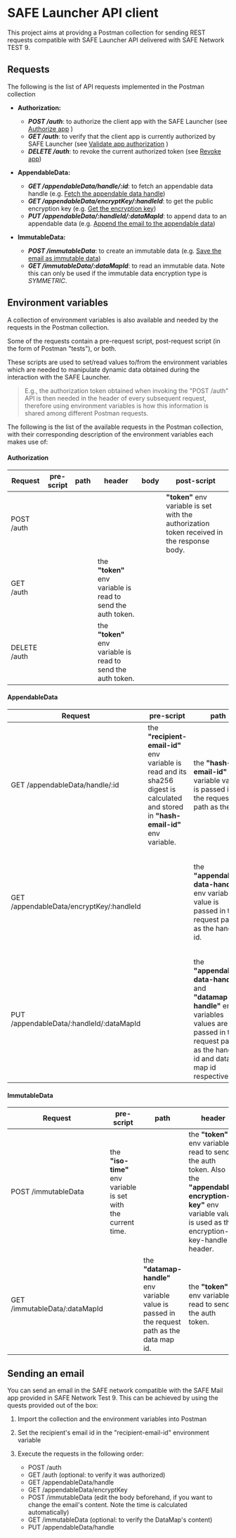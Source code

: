 # SAFE Launcher API client

This project aims at providng a Postman collection for sending REST requests compatible with SAFE Launcher API delivered with SAFE Network TEST 9.


## Requests

The following is the list of API requests implemented in the Postman collection

- **Authorization:**
	- ***POST /auth***: to authorize the client app with the SAFE Launcher (see [Authorize app](https://api.safedev.org/auth/authorize-app.html) )
	- ***GET /auth***: to verify that the client app is currently authorized by SAFE Launcher (see [Validate app authorization](https://api.safedev.org/auth/validate-app-authorization.html) )
	- ***DELETE /auth***: to revoke the current authorized token (see [Revoke app](https://api.safedev.org/auth/revoke-app.html))
 
- **AppendableData:**
	- ***GET /appendableData/handle/:id***: to fetch an appendable data handle (e.g. [Fetch the appendable data handle](https://tutorials.safedev.org/email-app/send-an-email.html#fetch-the-appendable-data-handle))
	- ***GET /appendableData/encryptKey/:handleId***: to get the public encryption key (e.g. [Get the encryption key](https://tutorials.safedev.org/email-app/send-an-email.html#get-the-encryption-key))
	- ***PUT /appendableData/:handleId/:dataMapId***: to append data to an appendable data (e.g. [Append the email to the appendable data](https://tutorials.safedev.org/email-app/send-an-email.html#append-the-email-to-the-appendable-data))

- **ImmutableData:**
	- ***POST /immutableData***: to create an immutable data (e.g. [Save the email as immutable data](https://tutorials.safedev.org/email-app/send-an-email.html#save-the-email-as-immutable-data))
	- ***GET /immutableData/:dataMapId***: to read an immutable data. Note this can only be used if the immutable data encryption type is *SYMMETRIC*.


## Environment variables

A collection of environment variables is also available and needed by the requests in the Postman collection.

Some of the requests contain a pre-request script, post-request script (in the form of Postman "tests"), or both. 

These scripts are used to set/read values to/from the environment variables which are needed to manipulate dynamic data obtained during the interaction with the SAFE Launcher.
> E.g., the authorization token obtained when invoking the "POST /auth" API is then needed in the header of every subsequent request, therefore using environment variables is how this information is shared among different Postman requests.

The following is the list of the available requests in the Postman collection, with their corresponding description of the environment variables each makes use of:

#### Authorization
| Request		| pre-script | path | header | body | post-script |
| ----------------- | ------------ | ------ | --------- | ------ | -------------- |
| POST /auth 	| 	|	| 	| 	| **"token"** env variable is set with the authorization token received in the response body. |
| GET /auth	| 	|	| the **"token"** env variable is read to send the auth token. | 	| 	|
| DELETE /auth | 	|	| the **"token"** env variable is read to send the auth token. | 	| 	|

#### AppendableData
| Request		| pre-script | path | header | body | post-script |
| ----------------- | ------------ | ------ | --------- | ------ | -------------- |
| GET /appendableData/handle/:id	| the **"recipient-email-id"** env variable is read and its sha256 digest is calculated and stored in **"hash-email-id"** env variable.  | the **"hash-email-id"** env variable value is passed in the request path as the id. | the **"token"** env variable is read to send the auth token. | 	| the "appendable-data-handle" env variable is set with the value of the Handle-Id value obtained from the response header. |
| GET /appendableData/encryptKey/:handleId	| 	| the **"appendable-data-handle"** env variable value is passed in the request path as the handle id. | the **"token"** env variable is read to send the auth token. | 	| the **"appendable-encryption-key"** env variable is set with the value of the Handle-Id value obtained from the response header. |
| PUT /appendableData/:handleId/:dataMapId | 	| the **"appendable-data-handle"** and **"datamap-handle"** env variables values are passed in the request path as the handle id and data map id respectively. | the **"token"** env variable is read to send the auth token. | 	|  |

#### ImmutableData
| Request		| pre-script | path | header | body | post-script |
| ----------------- | ------------ | ------ | --------- | ------ | -------------- |
| POST /immutableData 	| the **"iso-time"** env variable is set with the current time. |	| the **"token"** env variable is read to send the auth token. Also the **"appendable-encryption-key"** env variable value is used as the encryption-key-handle header. | the **"iso-time"** env variable is used as a helper for the body content. | the **"datamap-handle"** env variable is set with the value of the Handle-Id value obtained from the response header. |
| GET /immutableData/:dataMapId 	| 	| the **"datamap-handle"** env variable value is passed in the request path as the data map id. | the **"token"** env variable is read to send the auth token. | 	|  |


## Sending an email

You can send an email in the SAFE network compatible with the SAFE Mail app provided in SAFE Network Test 9. This can be achieved by using the quests provided out of the box:

1. Import the collection and the environment variables into Postman

2. Set the recipient's email id in the "recipient-email-id" environment variable

3. Execute the requests in the following order: 
	* POST /auth
	* GET /auth (optional: to verify it was authorized)
	* GET /appendableData/handle
	* GET /appendableData/encryptKey
	* POST /immutableData (edit the body beforehand, if you want to change the email's content. Note the time is calculated automatically)
	* GET /immutableData (optional: to verify the DataMap's content)
	* PUT /appendableData/handle
